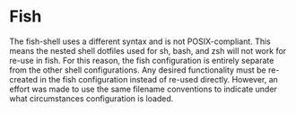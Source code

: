 # Fish

The fish-shell uses a different syntax and is not POSIX-compliant. This means the nested shell dotfiles used for sh, bash, and zsh will not work for re-use in fish. For this reason, the fish configuration is entirely separate from the other shell configurations. Any desired functionality must be re-created in the fish configuration instead of re-used directly. However, an effort was made to use the same filename conventions to indicate under what circumstances configuration is loaded.
